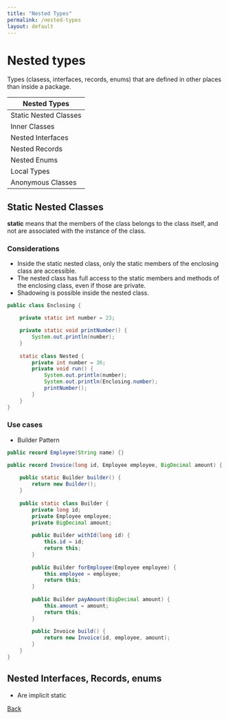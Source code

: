 ```yaml
---
title: "Nested Types"
permalink: /nested-types
layout: default
---
```


# Nested types

Types (clasess, interfaces, records, enums) that are defined in other places than inside a package.

| Nested Types          |
|-----------------------|
| Static Nested Classes |
| Inner Classes         |
| Nested Interfaces     |
| Nested Records        |
| Nested Enums          |
| Local Types           |
| Anonymous Classes     |


## Static Nested Classes
**static** means that the members of the class belongs to the class itself, 
and not are associated with the instance of the class.

### Considerations
- Inside the static nested class, only the static members of the enclosing class are accessible.
- The nested class has full access to the static members and methods of the enclosing class, even if those are private.
- Shadowing is possible inside the nested class.
```java
public class Enclosing {

    private static int number = 23;

    private static void printNumber() {
        System.out.println(number);
    }
    
    static class Nested {
        private int number = 36;
        private void run() {
            System.out.println(number);
            System.out.println(Enclosing.number);
            printNumber();
        }
    }
}
```

### Use cases

- Builder Pattern

````java
public record Employee(String name) {}

public record Invoice(long id, Employee employee, BigDecimal amount) {
    
    public static Builder builder() {
        return new Builder();
    }
    
    public static class Builder {
        private long id;
        private Employee employee;
        private BigDecimal amount;
        
        public Builder withId(long id) {
            this.id = id;
            return this;
        }
        
        public Builder forEmployee(Employee employee) {
            this.employee = employee;
            return this;
        }
        
        public Builder payAmount(BigDecimal amount) {
            this.amount = amount;
            return this;
        }
        
        public Invoice build() {
            return new Invoice(id, employee, amount);
        }
    }
}
````

## Nested Interfaces, Records, enums

- Are implicit static


[Back](./../index.md)